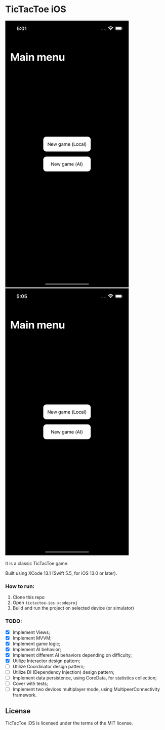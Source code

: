 # TicTacToe iOS

![](previews/preview1.webp) ![](previews/preview2.webp)

It is a classic TicTacToe game.

Built using XCode 13.1 (Swift 5.5, for iOS 13.0 or later).

### How to run:

1. Clone this repo
1. Open `tictactoe-ios.xcodeproj`
1. Build and run the project on selected device (or simulator)

### TODO:
- [x] Implement Views;
- [x] Implement MVVM;
- [x] Implement game logic;
- [x] Implement AI behavior;
- [x] Implement different AI behaviors depending on difficulty;
- [x] Utilize Interactor design pattern;
- [ ] Utilize Coordinator design pattern;
- [ ] Utilize DI (Dependency Injection) design pattern;
- [ ] Implement data persistence, using CoreData, for statistics collection;
- [ ] Cover with tests;
- [ ] Implement two devices multiplayer mode, using MultipeerConnectivity framework.

## License

TicTacToe iOS is licensed under the terms of the MIT license.
